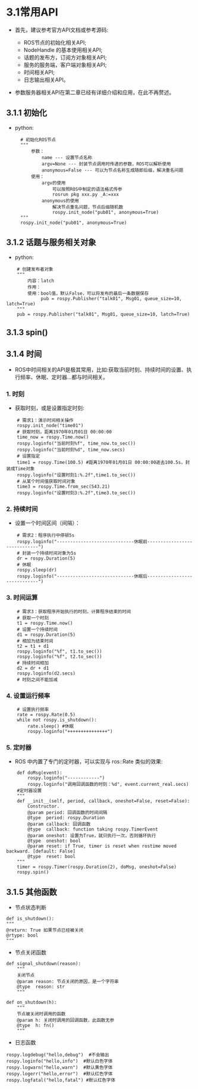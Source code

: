 # 3.1常用API

- 首先，建议参考官方API文档或参考源码:

    - ROS节点的初始化相关API;
    - NodeHandle 的基本使用相关API;
    - 话题的发布方，订阅方对象相关API;
    - 服务的服务端，客户端对象相关API;
    - 时间相关API;
    - 日志输出相关API。

- 参数服务器相关API在第二章已经有详细介绍和应用，在此不再赘述。

## 3.1.1 初始化

- python:
  ```
    # 初始化ROS节点
    """
        参数：
            name --- 设置节点名称
            argv=None --- 封装节点调用时传递的参数，ROS可以解析使用
            anonymous=False --- 可以为节点名称生成随即后缀，解决重名问题
        使用：
            argv的使用
                可以按照ROS中制定的语法格式传参
                rosrun pkg xxx.py _A:=xxx
            anonymous的使用
                解决节点重名问题，节点后缀随机数
                rospy.init_node("pub01", anonymous=True)
    """
    rospy.init_node("pub01", anonymous=True)
  ```
## 3.1.2 话题与服务相关对象
- python:
```
    # 创建发布者对象
    """
        内容：latch
        作用：
        使用：bool值，默认False，可以将发布的最后一条数据保存
             pub = rospy.Publisher("talk01", Msg01, queue_size=10, latch=True)
    """
    pub = rospy.Publisher("talk01", Msg01, queue_size=10, latch=True)
```

## 3.1.3 spin()

## 3.1.4 时间
- ROS中时间相关的API是极其常用，比如:获取当前时刻、持续时间的设置、执行频率、休眠、定时器...都与时间相关。

### 1. 时刻
- 获取时刻，或是设置指定时刻:
```
    # 需求1：演示时间相关操作
    rospy.init_node("time01")
    # 获取时刻，距离1970年01月01日 00:00:00
    time_now = rospy.Time.now()
    rospy.loginfo("当前时刻%f", time_now.to_sec())
    rospy.loginfo("当前时刻%d", time_now.secs)
    # 设置指定
    time1 = rospy.Time(100.5) #距离1970年01月01日 00:00:00逝去100.5s，封装成Time对象
    rospy.loginfo("设置时刻1:%.2f",time1.to_sec())
    # 从某个时间值获取时间对象
    time3 = rospy.Time.from_sec(543.21)
    rospy.loginfo("设置时刻3:%.2f",time3.to_sec())
```
### 2. 持续时间
- 设置一个时间区间（间隔）：
```
    # 需求2：程序执行中停顿5s
    rospy.loginfo("-----------------------------休眠前-----------------------------")
    # 封装一个持续时间对象为5s
    dr = rospy.Duration(5)
    # 休眠
    rospy.sleep(dr)
    rospy.loginfo("-----------------------------休眠后-----------------------------")
```

### 3. 时间运算
```
    # 需求3：获取程序开始执行的时刻，计算程序结束的时间
    # 获取一个时刻
    t1 = rospy.Time.now()
    # 设置一个持续时间
    d1 = rospy.Duration(5)
    # 相加为结束时间
    t2 = t1 + d1
    rospy.loginfo("%f", t1.to_sec())
    rospy.loginfo("%f", t2.to_sec())
    # 持续时间相加
    d2 = dr + d1
    rospy.loginfo(d2.secs)
    # 时刻之间不能加减
```

### 4. 设置运行频率
```
    # 设置执行频率
    rate = rospy.Rate(0.5)
    while not rospy.is_shutdown():
        rate.sleep() #休眠
        rospy.loginfo("+++++++++++++++")

```

### 5. 定时器
- ROS 中内置了专门的定时器，可以实现与 ros::Rate 类似的效果:
```
    def doMsg(event):
        rospy.loginfo("------------")
        rospy.loginfo("调用回调函数的时刻：%d", event.current_real.secs)
    #定时器设置
    """    
    def __init__(self, period, callback, oneshot=False, reset=False):
        Constructor.
        @param period: 回调函数的时间间隔
        @type  period: rospy.Duration
        @param callback: 回调函数
        @type  callback: function taking rospy.TimerEvent
        @param oneshot: 设置为True，就只执行一次，否则循环执行
        @type  oneshot: bool
        @param reset: if True, timer is reset when rostime moved backward. [default: False]
        @type  reset: bool
    """
    timer = rospy.Timer(rospy.Duration(2), doMsg, oneshot=False)
    rospy.spin()
```

## 3.1.5 其他函数
- 节点状态判断
```
def is_shutdown():
"""
@return: True 如果节点已经被关闭
@rtype: bool
"""
```
- 节点关闭函数
```
def signal_shutdown(reason):
    """
    关闭节点
    @param reason: 节点关闭的原因，是一个字符串
    @type  reason: str
    """
```
```
def on_shutdown(h):
    """
    节点被关闭时调用的函数
    @param h: 关闭时调用的回调函数，此函数无参
    @type  h: fn()
    """
```
- 日志函数
```
rospy.logdebug("hello,debug")  #不会输出
rospy.loginfo("hello,info")  #默认白色字体
rospy.logwarn("hello,warn")  #默认黄色字体
rospy.logerr("hello,error")  #默认红色字体
rospy.logfatal("hello,fatal") #默认红色字体
```